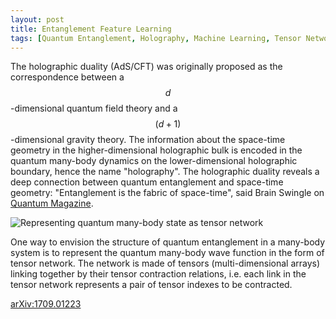 ```yaml
---
layout: post
title: Entanglement Feature Learning
tags: [Quantum Entanglement, Holography, Machine Learning, Tensor Network]
---
```


The holographic duality (AdS/CFT) was originally proposed as the correspondence between a $$d$$-dimensional quantum field theory and a $$(d+1)$$-dimensional gravity theory. The information about the space-time geometry in the higher-dimensional holographic bulk is encoded in the quantum many-body dynamics on the lower-dimensional holographic boundary, hence the name "holography". The holographic duality reveals a deep connection between quantum entanglement and space-time geometry:  "Entanglement is the fabric of space-time", said Brain Swingle on [Quantum Magazine](https://www.quantamagazine.org/tensor-networks-and-entanglement-20150428/).

![Representing quantum many-body state as tensor network]({{site.baseurl}}/assets/img/figures/tensor_network.png)

One way to envision the structure of quantum entanglement in a many-body system is to represent the quantum many-body wave function in the form of tensor network. The network is made of tensors (multi-dimensional arrays) linking together by their tensor contraction relations, i.e. each link in the tensor network represents a pair of tensor indexes to be contracted.  



[arXiv:1709.01223](https://arxiv.org/abs/1709.01223)